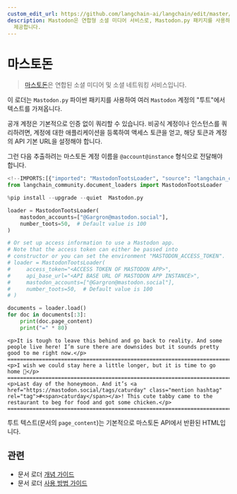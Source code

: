 ```yaml
---
custom_edit_url: https://github.com/langchain-ai/langchain/edit/master/docs/docs/integrations/document_loaders/mastodon.ipynb
description: Mastodon은 연합형 소셜 미디어 서비스로, Mastodon.py 패키지를 사용하여 계정의 '투트' 텍스트를 가져오는 로더를
  제공합니다.
---
```


# 마스토돈

> [마스토돈](https://joinmastodon.org/)은 연합된 소셜 미디어 및 소셜 네트워킹 서비스입니다.

이 로더는 `Mastodon.py` 파이썬 패키지를 사용하여 여러 `Mastodon` 계정의 "투트"에서 텍스트를 가져옵니다.

공개 계정은 기본적으로 인증 없이 쿼리할 수 있습니다. 비공식 계정이나 인스턴스를 쿼리하려면, 계정에 대한 애플리케이션을 등록하여 액세스 토큰을 얻고, 해당 토큰과 계정의 API 기본 URL을 설정해야 합니다.

그런 다음 추출하려는 마스토돈 계정 이름을 `@account@instance` 형식으로 전달해야 합니다.

```python
<!--IMPORTS:[{"imported": "MastodonTootsLoader", "source": "langchain_community.document_loaders", "docs": "https://api.python.langchain.com/en/latest/document_loaders/langchain_community.document_loaders.mastodon.MastodonTootsLoader.html", "title": "Mastodon"}]-->
from langchain_community.document_loaders import MastodonTootsLoader
```


```python
%pip install --upgrade --quiet  Mastodon.py
```


```python
loader = MastodonTootsLoader(
    mastodon_accounts=["@Gargron@mastodon.social"],
    number_toots=50,  # Default value is 100
)

# Or set up access information to use a Mastodon app.
# Note that the access token can either be passed into
# constructor or you can set the environment "MASTODON_ACCESS_TOKEN".
# loader = MastodonTootsLoader(
#     access_token="<ACCESS TOKEN OF MASTODON APP>",
#     api_base_url="<API BASE URL OF MASTODON APP INSTANCE>",
#     mastodon_accounts=["@Gargron@mastodon.social"],
#     number_toots=50,  # Default value is 100
# )
```


```python
documents = loader.load()
for doc in documents[:3]:
    print(doc.page_content)
    print("=" * 80)
```

```output
<p>It is tough to leave this behind and go back to reality. And some people live here! I’m sure there are downsides but it sounds pretty good to me right now.</p>
================================================================================
<p>I wish we could stay here a little longer, but it is time to go home 🥲</p>
================================================================================
<p>Last day of the honeymoon. And it’s <a href="https://mastodon.social/tags/caturday" class="mention hashtag" rel="tag">#<span>caturday</span></a>! This cute tabby came to the restaurant to beg for food and got some chicken.</p>
================================================================================
```

투트 텍스트(문서의 `page_content`)는 기본적으로 마스토돈 API에서 반환된 HTML입니다.

## 관련

- 문서 로더 [개념 가이드](/docs/concepts/#document-loaders)
- 문서 로더 [사용 방법 가이드](/docs/how_to/#document-loaders)